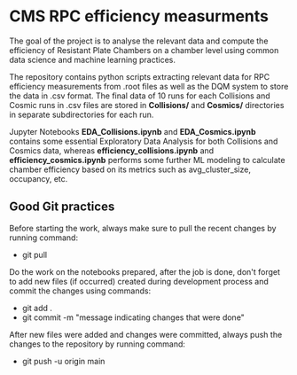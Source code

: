 # CMS RPC efficiency measurments

The goal of the project is to analyse the relevant data and compute the efficiency of Resistant Plate Chambers on a chamber level using  common data science and machine learning practices.

The repository contains python scripts extracting relevant data for RPC efficiency measurements from .root files as well as the DQM system to store the data in .csv format. The final data of 10 runs for each Collisions and Cosmic runs in .csv files are stored in **Collisions/** and **Cosmics/** directories in separate subdirectories for each run.

Jupyter Notebooks **EDA_Collisions.ipynb** and **EDA_Cosmics.ipynb** contains some essential Exploratory Data Analysis for both Collisions and Cosmics data, whereas **efficiency_collisions.ipynb** and **efficiency_cosmics.ipynb** performs some further ML modeling to calculate chamber efficiency based on its metrics such as avg_cluster_size, occupancy, etc.

## Good Git practices

Before starting the work, always make sure to pull the recent changes by running command:
* git pull

Do the work on the notebooks prepared, after the job is done, don't forget to add new files (if occurred) created during development process and commit the changes using commands:
* git add .
* git commit -m "message indicating changes that were done"

After new files were added and changes were committed, always push the changes to the repository by running command:
* git push -u origin main

